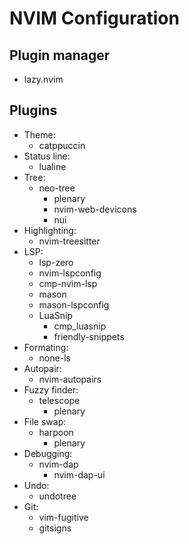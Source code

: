 # NVIM Configuration

## Plugin manager

- lazy.nvim

## Plugins

- Theme:
  - catppuccin
- Status line:
  - lualine
- Tree:
  - neo-tree
    - plenary
    - nvim-web-devicons
    - nui
- Highlighting:
  - nvim-treesitter
- LSP:
  - lsp-zero
  - nvim-lspconfig
  - cmp-nvim-lsp
  - mason
  - mason-lspconfig
  - LuaSnip
    - cmp_luasnip
    - friendly-snippets
- Formating:
  - none-ls
- Autopair:
  - nvim-autopairs
- Fuzzy finder:
  - telescope
    - plenary
- File swap:
  - harpoon
    - plenary
- Debugging:
  - nvim-dap
    - nvim-dap-ui
- Undo:
  - undotree
- Git:
  - vim-fugitive
  - gitsigns
